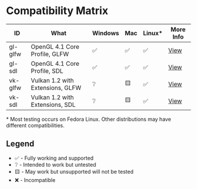 # Compatibility Matrix

| ID | What | Windows | Mac | Linux* | More Info |
| -- | ---- | ------- | --- | ------ | --------- |
| gl-glfw | OpenGL 4.1 Core Profile, GLFW | ✅ | ✅ | ✅ | [View](./gl-glfw) |
| gl-sdl | OpenGL 4.1 Core Profile, SDL | ✅ | ✅ | ✅ | [View](./gl-sdl) |
| vk-glfw | Vulkan 1.2 with Extensions, GLFW | ❔ | 🟨 | ✅  | [View](./vk-glfw) |
| vk-sdl | Vulkan 1.2 with Extensions, SDL | ❔ | 🟨 | ✅  | [View](./vk-sdl) |  
\* Most testing occurs on Fedora Linux. Other distributions may have different compatibilities.

## Legend
* ✅ - Fully working and supported
* ❔ - Intended to work but untested
* 🟨 - May work but unsupported will not be tested
* ❌ - Incompatible